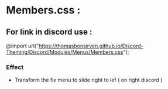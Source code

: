 # Members.css  :

## For link in discord use : 
@import url("https://thomasbonsirven.github.io/Discord-Theming/Discord/Modules/Menus/Members.css");

### Effect
 - Transform the fix menu to slide right to lef ( on right discord )

